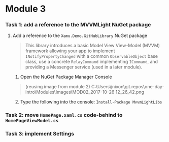 # Module 3

### Task 1: add a reference to the MVVMLight NuGet package

1. Add a reference to the `Xamu.Demo.GitHubLibrary` NuGet package 

    > This library introduces a basic Model View View-Model (MVVM) framework allowing your app to implement `INotifyPropertyChanged` with a common `ObservableObject` base class, use a concrete `RelayCommand` implementing `ICommand`, and providing a Messenger service (used in a later module).

    1. Open the NuGet Package Manager Console
    
    > (reusing image from module 2) C:\Users\jnixon\git.repos\one-day-intro\Modules\Images\MOD02_2017-10-26 12_26_42.png

    2. Type the following into the console: `Install-Package MvvmLightLibs`

### Task 2: move `HomePage.xaml.cs` code-behind to `HomePageViewModel.cs` 



### Task 3: implement Settings